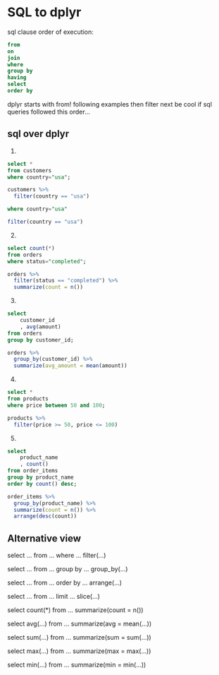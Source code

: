 # SQL to dplyr

sql clause order of execution:

```sql
from
on
join
where
group by
having
select
order by
```

dplyr starts with from! following examples then filter next
be cool if sql queries followed this order...

## sql over dplyr

1.

```sql
select * 
from customers 
where country="usa";
```

```r
customers %>%
  filter(country == "usa")
```

```sql
where country="usa"
```

```r
filter(country == "usa")
```

2.

```sql
select count(*) 
from orders 
where status="completed";
```

```r
orders %>%
  filter(status == "completed") %>%
  summarize(count = n())
```

3.

```sql
select 
	customer_id
	, avg(amount) 
from orders 
group by customer_id;
```

```r
orders %>%
  group_by(customer_id) %>%
  summarize(avg_amount = mean(amount))
```

4.

```sql
select * 
from products 
where price between 50 and 100;
```

```r
products %>%
  filter(price >= 50, price <= 100)
```

5.

```sql
select 
	product_name
	, count() 
from order_items 
group by product_name 
order by count() desc;
```

```r
order_items %>%
  group_by(product_name) %>%
  summarize(count = n()) %>%
  arrange(desc(count))
```

## Alternative view

select ... from ... where ...
filter(...)

select ... from ... group by ...
group_by(...)

select ... from ... order by ...
arrange(...)

select ... from ... limit ...
slice(...)

select count(*) from ...
summarize(count = n())

select avg(...) from ...
summarize(avg = mean(...))

select sum(...) from ...
summarize(sum = sum(...))

select max(...) from ...
summarize(max = max(...))

select min(...) from ...
summarize(min = min(...))
